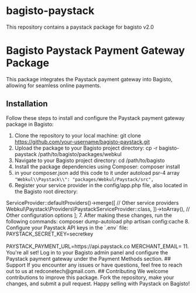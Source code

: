 # bagisto-paystack
This repository contains a paystack package for bagisto v2.0

# Bagisto Paystack Payment Gateway Package

This package integrates the Paystack payment gateway into Bagisto, allowing for seamless online payments.

## Installation

Follow these steps to install and configure the Paystack payment gateway package in Bagisto:

1. Clone the repository to your local machine:
git clone https://github.com/your-username/bagisto-paystack.git
2. Upload the package to your Bagisto project directory:
cp -r bagisto-paystack /path/to/bagisto/packages/webkul
3. Navigate to your Bagisto project directory:
cd /path/to/bagisto
4. Install the package dependencies using Composer:
composer install
5. in your composer.json add this code to it under 
autoload psr-4 array
`"Webkul\\Paystack\\": "packages/Webkul/Paystack/src",`
6. Register your service provider in the config/app.php file, also located in the Bagisto root directory: <br>

<?php

return [
    // Other configuration options

    'providers' => ServiceProvider::defaultProviders()->merge([
        // Other service providers
        Webkul\Paystack\Providers\PaystackServiceProvider::class,
    ])->toArray(),
    
    // Other configuration options
];
7. After making these changes, run the following commands:

composer dump-autoload
php artisan config:cache


8. Configure your Paystack API keys in the `.env` file: <br>
PAYSTACK_SECRET_KEY=secretkey <br>
<br>
PAYSTACK_PAYMENT_URL=https://api.paystack.co

MERCHANT_EMAIL=


11. You're all set! Log in to your Bagisto admin panel and configure the Paystack payment gateway under the Payment Methods section.

## Support

If you encounter any issues or have questions, feel free to reach out to us at redconetech@gmail.com.

## Contributing

We welcome contributions to improve this package. Fork the repository, make your changes, and submit a pull request.

Happy selling with Paystack on Bagisto!

